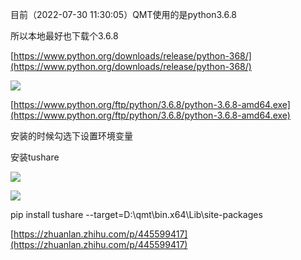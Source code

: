 目前（2022-07-30 11:30:05）QMT使用的是python3.6.8

所以本地最好也下载个3.6.8

[https://www.python.org/downloads/release/python-368/](https://www.python.org/downloads/release/python-368/)

![](https://gitee.com/hxc8/images5/raw/master/img/202407172352788.jpg)

[https://www.python.org/ftp/python/3.6.8/python-3.6.8-amd64.exe](https://www.python.org/ftp/python/3.6.8/python-3.6.8-amd64.exe)

安装的时候勾选下设置环境变量

安装tushare

![](https://gitee.com/hxc8/images5/raw/master/img/202407172353866.jpg)

![](https://gitee.com/hxc8/images5/raw/master/img/202407172353729.jpg)

pip install tushare --target=D:\qmt\bin.x64\Lib\site-packages

[https://zhuanlan.zhihu.com/p/445599417](https://zhuanlan.zhihu.com/p/445599417)